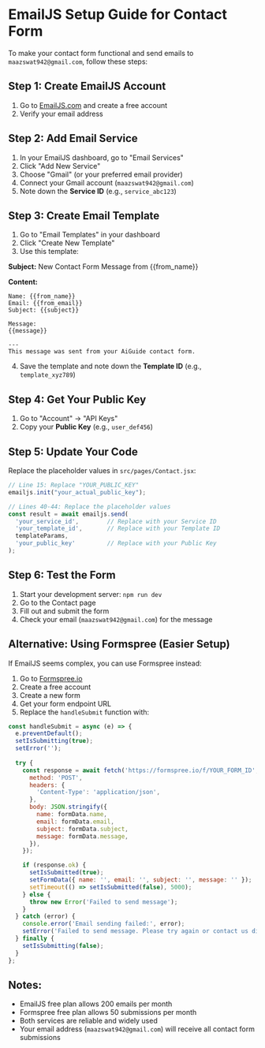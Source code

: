 # EmailJS Setup Guide for Contact Form

To make your contact form functional and send emails to `maazswat942@gmail.com`, follow these steps:

## Step 1: Create EmailJS Account
1. Go to [EmailJS.com](https://www.emailjs.com/) and create a free account
2. Verify your email address

## Step 2: Add Email Service
1. In your EmailJS dashboard, go to "Email Services"
2. Click "Add New Service"
3. Choose "Gmail" (or your preferred email provider)
4. Connect your Gmail account (`maazswat942@gmail.com`)
5. Note down the **Service ID** (e.g., `service_abc123`)

## Step 3: Create Email Template
1. Go to "Email Templates" in your dashboard
2. Click "Create New Template"
3. Use this template:

**Subject:** New Contact Form Message from {{from_name}}

**Content:**
```
Name: {{from_name}}
Email: {{from_email}}
Subject: {{subject}}

Message:
{{message}}

---
This message was sent from your AiGuide contact form.
```

4. Save the template and note down the **Template ID** (e.g., `template_xyz789`)

## Step 4: Get Your Public Key
1. Go to "Account" → "API Keys"
2. Copy your **Public Key** (e.g., `user_def456`)

## Step 5: Update Your Code
Replace the placeholder values in `src/pages/Contact.jsx`:

```javascript
// Line 15: Replace "YOUR_PUBLIC_KEY"
emailjs.init("your_actual_public_key");

// Lines 40-44: Replace the placeholder values
const result = await emailjs.send(
  'your_service_id',        // Replace with your Service ID
  'your_template_id',       // Replace with your Template ID
  templateParams,
  'your_public_key'         // Replace with your Public Key
);
```

## Step 6: Test the Form
1. Start your development server: `npm run dev`
2. Go to the Contact page
3. Fill out and submit the form
4. Check your email (`maazswat942@gmail.com`) for the message

## Alternative: Using Formspree (Easier Setup)
If EmailJS seems complex, you can use Formspree instead:

1. Go to [Formspree.io](https://formspree.io/)
2. Create a free account
3. Create a new form
4. Get your form endpoint URL
5. Replace the `handleSubmit` function with:

```javascript
const handleSubmit = async (e) => {
  e.preventDefault();
  setIsSubmitting(true);
  setError('');
  
  try {
    const response = await fetch('https://formspree.io/f/YOUR_FORM_ID', {
      method: 'POST',
      headers: {
        'Content-Type': 'application/json',
      },
      body: JSON.stringify({
        name: formData.name,
        email: formData.email,
        subject: formData.subject,
        message: formData.message,
      }),
    });

    if (response.ok) {
      setIsSubmitted(true);
      setFormData({ name: '', email: '', subject: '', message: '' });
      setTimeout(() => setIsSubmitted(false), 5000);
    } else {
      throw new Error('Failed to send message');
    }
  } catch (error) {
    console.error('Email sending failed:', error);
    setError('Failed to send message. Please try again or contact us directly at maazswat942@gmail.com');
  } finally {
    setIsSubmitting(false);
  }
};
```

## Notes:
- EmailJS free plan allows 200 emails per month
- Formspree free plan allows 50 submissions per month
- Both services are reliable and widely used
- Your email address (`maazswat942@gmail.com`) will receive all contact form submissions

